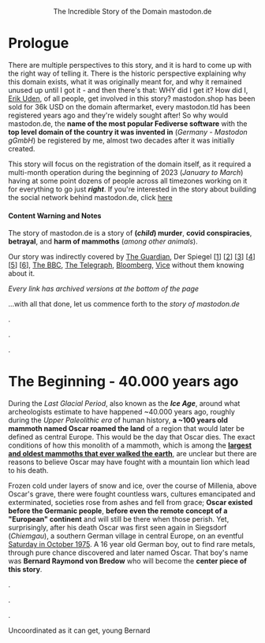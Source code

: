<h><center>The Incredible Story of the Domain mastodon.de</center></h>

# Prologue

There are multiple perspectives to this story, and it is hard to come up with the right way of telling it. There is the historic perspective explaining why this domain exists, what it was originally meant for, and why it remained unused up until I got it - and then there's that: WHY did I get it? How did I, [Erik Uden](https://mastodon.de/@ErikUden), of all people, get involved in this story? mastodon.shop has been sold for 36k USD on the domain aftermarket, every mastodon.tld has been registered years ago and they're widely sought after! So why would mastodon.de, the **name of the most popular Fediverse software** with the **top level domain of the country it was invented in** (*Germany - Mastodon gGmbH*) be registered by me, almost two decades after it was initially created. 

This story will focus on the registration of the domain itself, as it required a multi-month operation during the beginning of 2023 (*January to March*) having at some point dozens of people across all timezones working on it for everything to go just ***right***. If you're interested in the story about building the social network behind mastodon.de, click [here](https://join-mastodon.de)

#### Content Warning and Notes

The story of mastodon.de is a story of **(*child*) murder**, **covid conspiracies**, **betrayal**, and **harm of mammoths** (*among other animals*). 

Our story was indirectly covered by [The Guardian]([https://www.theguardian.com/world/2021/nov/10/stradivarius-violin-germans-killing-paraguay), Der Spiegel [[1]([https://www.spiegel.de/panorama/justiz/bernard-von-bredow-gerichtsmediziner-spricht-hinrichtung-des-urzeitforschers-a-3a01ce5a-f453-453a-be18-c05d3590ddc3)] [[2](https://www.spiegel.de/panorama/justiz/paraguay-deutscher-forscher-und-tochter-brutal-ermordet-a-08282eea-5909-43fc-ab82-bead42736d97)] [[3](https://www.spiegel.de/panorama/justiz/paraguay-bernard-von-bredow-polizei-nimmt-nach-raubmord-zwei-weitere-verdaechtige-deutsche-fest-a-11b49e7f-85bc-4dae-bce8-938bd9c6e3db)] [[4](https://www.spiegel.de/panorama/justiz/paraguay-drei-deutsche-nach-raubmord-an-bernard-von-bredow-festgenommen-a-871d2cf4-9a29-418c-a84e-d2b5604903eb)] [[5](https://www.spiegel.de/panorama/justiz/bernard-von-bredow-ermittler-in-paraguay-nehmen-anwalt-wegen-mordverdachts-fest-a-877e6758-a677-40a4-8516-fef671f010fa)] [[6](https://www.spiegel.de/panorama/gesellschaft/paraguay-der-raetselhafte-doppelmord-an-dem-deutschen-bernard-von-bredow-und-seiner-tochter-a-af88f432-9877-4c6c-b139-fd417560a3db)], [The BBC](https://www.bbc.co.uk/news/world-latin-america-59238867), [The Telegraph](https://www.telegraph.co.uk/world-news/2021/11/10/three-men-tortured-killed-archaeologist-teen-daughter-rare-stradivarius/), [Bloomberg](https://www.bloomberg.com/features/2023-stradivarius-murders/), [Vice](https://www.vice.com/en/article/5dgpwn/paraguay-violins-heist-germans-arrested) without them knowing about it. 

*Every link has archived versions at the bottom of the page*

...with all that done, let us commence forth to the *story of mastodon.de*

.

.

.

# The Beginning - 40.000 years ago

During the *Last Glacial Period*, also known as the ***Ice Age***, around what archeologists estimate to have happened ~40.000 years ago, roughly during the *Upper Paleolithic era* of human history, **a ~100 years old mammoth named Oscar roamed the land** of a region that would later be defined as central Europe. This would be the day that Oscar dies. The exact conditions of how this monolith of a mammoth, which is among the [**largest and oldest mammoths that ever walked the earth**](https://www.mammutheum.de/index.php/ueber-bernard-von-bredow/mammut-oscar-bestimmt-einen-lebensweg), are unclear but there are reasons to believe Oscar may have fought with a mountain lion which lead to his death.

Frozen cold under layers of snow and ice, over the course of Millenia, above Oscar's grave, there were fought countless wars, cultures emancipated and exterminated, societies rose from ashes and fell from grace; **Oscar existed before the Germanic people**, **before even the remote concept of a "European" continent** and will still be there when those perish. Yet, surprisingly, after his death Oscar was first seen again in Siegsdorf (*Chiemgau*), a southern German village in central Europe, on an eventful [Saturday in October 1975](https://www.mammutheum.de/index.php/ueber-bernard-von-bredow/ein-junge-verwirklicht-einen-traum). A 16 year old German boy, out to find rare metals, through pure chance discovered and later named Oscar. That boy's name was **Bernard Raymond von Bredow** who will become the **center piece of this story**. 

.

.

.

Uncoordinated as it can get, young Bernard 
